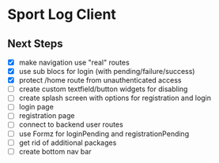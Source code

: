 
# Sport Log Client

## Next Steps

* [x] make navigation use "real" routes
* [x] use sub blocs for login (with pending/failure/success)
* [x] protect /home route from unauthenticated access
* [ ] create custom textfield/button widgets for disabling
* [ ] create splash screen with options for registration and login
* [ ] login page
* [ ] registration page
* [ ] connect to backend user routes
* [ ] use Formz for loginPending and registrationPending
* [ ] get rid of additional packages
* [ ] create bottom nav bar